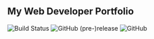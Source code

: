 ## My Web Developer Portfolio

![Build Status](https://travis-ci.org/vincebrook/expendishare.svg?branch=master)
![GitHub (pre-)release](https://img.shields.io/github/release/vincebrook/rvricabar.github.io/all.svg)
![GitHub](https://img.shields.io/github/license/mashape/apistatus.svg)
